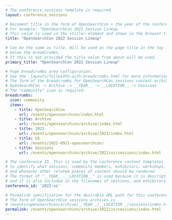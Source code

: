 ```yaml
---
# The conference_sessions template is required.
layout: conference_sessions

# Document title in the form of OpenSearchCon + the year of the conference [+ the location (If there is was more than one for the year)] + Session Lineup
# For example: "OpenSearchCon 2022 Session Lineup.
# This value is used in the <title> element and shown in the browser title bar.
title: "OpenSearchCon 2022 Session Lineup"

# Can be the same as title. Will be used as the page title in the top level <h1> element
# below the breadcrumbs.
# If this is not provided the title value from above will be used.
primary_title: "OpenSearchCon 2022 Session Lineup"

# Page breadcrumbs area configuration.
# See the _layouts/fullwidth-with-breadcrumbs.html for more information on how this is used.
# The form of the breadcrumbs for OpenSearchCon sessions content archival is 
# OpenSeardhCon -> Archive -> __YEAR__ -> __LOCATION__ -> Sessions
# The "community" icon is required.
breadcrumbs:
  icon: community
  items:
    - title: OpenSearchCon
      url: /events/opensearchcon/index.html
    - title: Archive
      url: /events/opensearchcon/archive/index.html
    - title: 2022
      url: /events/opensearchcon/archive/2022/index.html
    - title: US
      url: /events/2022-0921-opensearchcon/
    - title: Sessions
      url: /events/opensearchcon/archive/2022/us/sessions/index.html

# The conference ID. This is used by the conference content templates
# to identify what sessions, community members, exhibitors, workshops,
# and whatever other related pieces of content should be rendered.
# The format of "__YEAR__-__LOCATION__" is used because it is descriptive,
# and it is also included in the filenames of sessions, and exhibitors.
conference_id: '2022-us'

# Permalink specification for the desirable URL path for this conference archival exhibitors page.
# The form of OpenSearchCon sessions archives is
# /events/opensearchcon/archive/__YEAR__/__LOCATION__/sessions/index.html.
permalink: /events/opensearchcon/archive/2022/us/sessions/index.html
---
```

